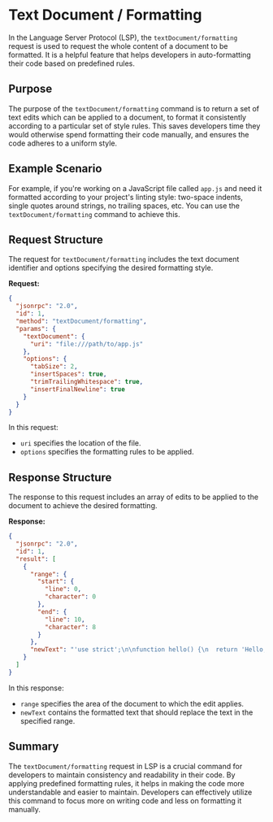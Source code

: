 # Text Document / Formatting

In the Language Server Protocol (LSP), the `textDocument/formatting` request is used to request the whole content of a document to be formatted. It is a helpful feature that helps developers in auto-formatting their code based on predefined rules.

## Purpose

The purpose of the `textDocument/formatting` command is to return a set of text edits which can be applied to a document, to format it consistently according to a particular set of style rules. This saves developers time they would otherwise spend formatting their code manually, and ensures the code adheres to a uniform style.

## Example Scenario

For example, if you're working on a JavaScript file called `app.js` and need it formatted according to your project's linting style: two-space indents, single quotes around strings, no trailing spaces, etc. You can use the `textDocument/formatting` command to achieve this.

## Request Structure

The request for `textDocument/formatting` includes the text document identifier and options specifying the desired formatting style.

**Request:**

```json
{
  "jsonrpc": "2.0",
  "id": 1,
  "method": "textDocument/formatting",
  "params": {
    "textDocument": {
      "uri": "file:///path/to/app.js"
    },
    "options": {
      "tabSize": 2,
      "insertSpaces": true,
      "trimTrailingWhitespace": true,
      "insertFinalNewline": true
    }
  }
}
```

In this request:
- `uri` specifies the location of the file.
- `options` specifies the formatting rules to be applied.

## Response Structure

The response to this request includes an array of edits to be applied to the document to achieve the desired formatting.

**Response:**

```json
{
  "jsonrpc": "2.0",
  "id": 1,
  "result": [
    {
      "range": {
        "start": {
          "line": 0,
          "character": 0
        },
        "end": {
          "line": 10,
          "character": 8
        }
      },
      "newText": "'use strict';\n\nfunction hello() {\n  return 'Hello, world!';\n}\n"
    }
  ]
}
```

In this response:
- `range` specifies the area of the document to which the edit applies.
- `newText` contains the formatted text that should replace the text in the specified range.

## Summary

The `textDocument/formatting` request in LSP is a crucial command for developers to maintain consistency and readability in their code. By applying predefined formatting rules, it helps in making the code more understandable and easier to maintain. Developers can effectively utilize this command to focus more on writing code and less on formatting it manually.